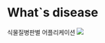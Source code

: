 # What`s disease
식물질병판별 어플리케이션
<img src="https://img.shields.io/badge/Python-3766AB?style=flat-square&logo=Python&logoColor=white"/></a>
